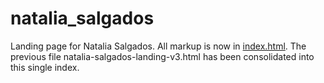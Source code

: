 # natalia_salgados

Landing page for Natalia Salgados. All markup is now in [index.html](index.html).
The previous file natalia-salgados-landing-v3.html has been consolidated into this single index.
